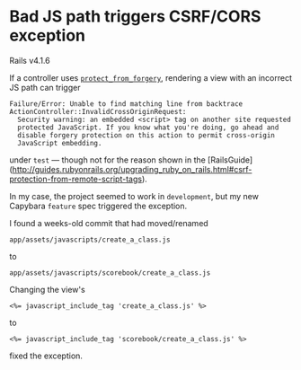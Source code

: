 # Bad JS path triggers CSRF/CORS exception

Rails v4.1.6

If a controller uses [`protect_from_forgery`](http://guides.rubyonrails.org/security.html#csrf-countermeasures),
rendering a view with an incorrect JS path can trigger

    Failure/Error: Unable to find matching line from backtrace
    ActionController::InvalidCrossOriginRequest:
      Security warning: an embedded <script> tag on another site requested
      protected JavaScript. If you know what you're doing, go ahead and
      disable forgery protection on this action to permit cross-origin
      JavaScript embedding.

under `test` &mdash; though not for the reason shown in the [RailsGuide]
(http://guides.rubyonrails.org/upgrading_ruby_on_rails.html#csrf-protection-from-remote-script-tags).

In my case, the project seemed to work in `development`, but my new Capybara
`feature` spec triggered the exception.

I found a weeks-old commit that had moved/renamed

    app/assets/javascripts/create_a_class.js

to

    app/assets/javascripts/scorebook/create_a_class.js

Changing the view's

```erb
<%= javascript_include_tag 'create_a_class.js' %>
```

to

```erb
<%= javascript_include_tag 'scorebook/create_a_class.js' %>
```

fixed the exception.
